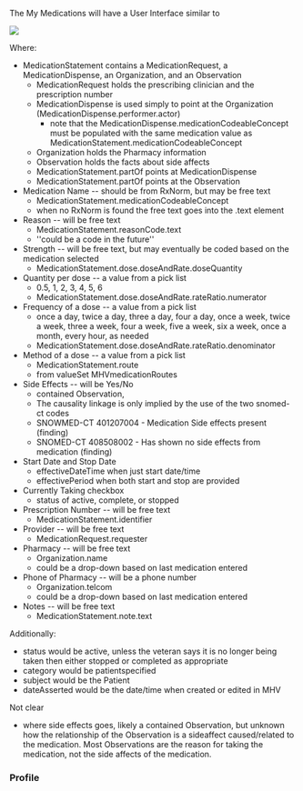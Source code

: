 The My Medications will have a User Interface similar to

![](MyMedicationsBox.svg)


Where:

* MedicationStatement contains a MedicationRequest, a MedicationDispense, an Organization, and an Observation
  * MedicationRequest holds the prescribing clinician and the prescription number
  * MedicationDispense is used simply to point at the Organization (MedicationDispense.performer.actor)
    * note that the MedicationDispense.medicationCodeableConcept must be populated with the same medication value as MedicationStatement.medicationCodeableConcept
  * Organization holds the Pharmacy information
  * Observation holds the facts about side affects
  * MedicationStatement.partOf points at MedicationDispense
  * MedicationStatement.partOf points at the Observation 
* Medication Name -- should be from RxNorm, but may be free text
  * MedicationStatement.medicationCodeableConcept
  * when no RxNorm is found the free text goes into the .text element
* Reason -- will be free text
  * MedicationStatement.reasonCode.text
  * ''could be a code in the future''
* Strength -- will be free text, but may eventually be coded based on the medication selected
  * MedicationStatement.dose.doseAndRate.doseQuantity
* Quantity per dose -- a value from a pick list
  * 0.5, 1, 2, 3, 4, 5, 6
  * MedicationStatement.dose.doseAndRate.rateRatio.numerator
* Frequency of a dose -- a value from a pick list
  * once a day, twice a day, three a day, four a day, once a week, twice a week, three a week, four a week, five a week, six a week, once a month, every hour, as needed
  * MedicationStatement.dose.doseAndRate.rateRatio.denominator
* Method of a dose -- a value from a pick list
  * MedicationStatement.route
  * from valueSet MHVmedicationRoutes
* Side Effects -- will be Yes/No 
  * contained Observation, 
  * The causality linkage is only implied by the use of the two snomed-ct codes
  * SNOWMED-CT 401207004 - Medication Side effects present (finding)
  * SNOMED-CT 408508002 - Has shown no side effects from medication (finding)
* Start Date and Stop Date 
  * effectiveDateTime when just start date/time
  * effectivePeriod when both start and stop are provided
* Currently Taking checkbox
  * status of active, complete, or stopped
* Prescription Number -- will be free text
  * MedicationStatement.identifier
* Provider -- will be free text
  * MedicationRequest.requester
* Pharmacy -- will be free text
  * Organization.name
  * could be a drop-down based on last medication entered
* Phone of Pharmacy -- will be a phone number
  * Organization.telcom
  * could be a drop-down based on last medication entered
* Notes -- will be free text
  * MedicationStatement.note.text

  
Additionally:
* status would be active, unless the veteran says it is no longer being taken then either stopped or completed as appropriate
* category would be patientspecified
* subject would be the Patient
* dateAsserted would be the date/time when created or edited in MHV


Not clear
* where side effects goes, likely a contained Observation, but unknown how the relationship of the Observation is a sideaffect caused/related to the medication. Most Observations are the reason for taking the medication, not the side affects of the medication.

### Profile